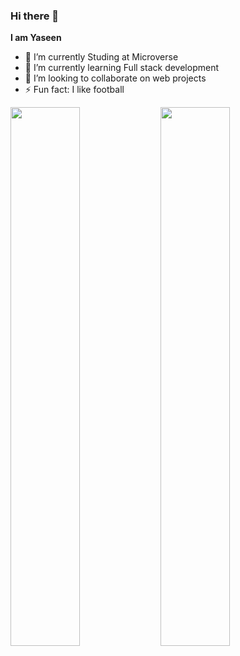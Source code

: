 ### Hi there 👋


**I am Yaseen**



- 🔭 I’m currently Studing at Microverse
- 🌱 I’m currently learning Full stack development
- 👯 I’m looking to collaborate on web projects
- ⚡ Fun fact: I like football

<img align="left" width="47%" src="https://github-readme-stats.vercel.app/api?username=yasinabdmahmood&show_icons=true&theme=radical" />
<img align="left" width="47%" src="https://github-readme-stats.vercel.app/api/top-langs/?username=yasinabdmahmood&layout=compact" />

